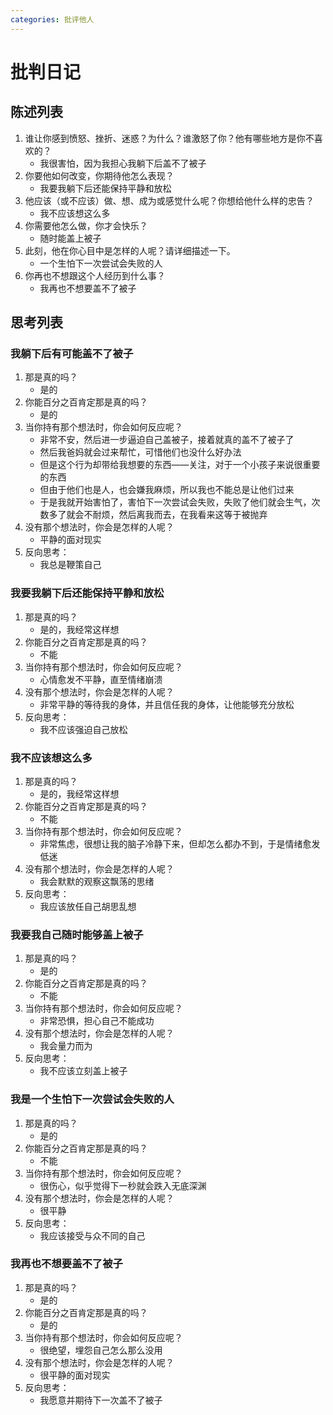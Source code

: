 ```yaml
---
categories: 批评他人
---
```


# 批判日记

## 陈述列表

1. 谁让你感到愤怒、挫折、迷惑？为什么？谁激怒了你？他有哪些地方是你不喜欢的？
    - 我很害怕，因为我担心我躺下后盖不了被子
2. 你要他如何改变，你期待他怎么表现？
    - 我要我躺下后还能保持平静和放松
3. 他应该（或不应该）做、想、成为或感觉什么呢？你想给他什么样的忠告？
    - 我不应该想这么多
4. 你需要他怎么做，你才会快乐？
    - 随时能盖上被子
5. 此刻，他在你心目中是怎样的人呢？请详细描述一下。
    - 一个生怕下一次尝试会失败的人
6. 你再也不想跟这个人经历到什么事？
    - 我再也不想要盖不了被子

## 思考列表

### 我躺下后有可能盖不了被子

1. 那是真的吗？
    - 是的
2. 你能百分之百肯定那是真的吗？
    - 是的
3. 当你持有那个想法时，你会如何反应呢？
    - 非常不安，然后进一步逼迫自己盖被子，接着就真的盖不了被子了
    - 然后我爸妈就会过来帮忙，可惜他们也没什么好办法
    - 但是这个行为却带给我想要的东西——关注，对于一个小孩子来说很重要的东西
    - 但由于他们也是人，也会嫌我麻烦，所以我也不能总是让他们过来
    - 于是我就开始害怕了，害怕下一次尝试会失败，失败了他们就会生气，次数多了就会不耐烦，然后离我而去，在我看来这等于被抛弃
4. 没有那个想法时，你会是怎样的人呢？
    - 平静的面对现实
5. 反向思考：
    - 我总是鞭策自己

### 我要我躺下后还能保持平静和放松

1. 那是真的吗？
    - 是的，我经常这样想
2. 你能百分之百肯定那是真的吗？
    - 不能
3. 当你持有那个想法时，你会如何反应呢？
    - 心情愈发不平静，直至情绪崩溃
4. 没有那个想法时，你会是怎样的人呢？
    - 非常平静的等待我的身体，并且信任我的身体，让他能够充分放松
5. 反向思考：
    - 我不应该强迫自己放松

### 我不应该想这么多

1. 那是真的吗？
    - 是的，我经常这样想
2. 你能百分之百肯定那是真的吗？
    - 不能
3. 当你持有那个想法时，你会如何反应呢？
    - 非常焦虑，很想让我的脑子冷静下来，但却怎么都办不到，于是情绪愈发低迷
4. 没有那个想法时，你会是怎样的人呢？
    - 我会默默的观察这飘荡的思绪
5. 反向思考：
    - 我应该放任自己胡思乱想

### 我要我自己随时能够盖上被子

1. 那是真的吗？
    - 是的
2. 你能百分之百肯定那是真的吗？
    - 不能
3. 当你持有那个想法时，你会如何反应呢？
    - 非常恐惧，担心自己不能成功
4. 没有那个想法时，你会是怎样的人呢？
    - 我会量力而为
5. 反向思考：
    - 我不应该立刻盖上被子

### 我是一个生怕下一次尝试会失败的人

1. 那是真的吗？
    - 是的
2. 你能百分之百肯定那是真的吗？
    - 不能
3. 当你持有那个想法时，你会如何反应呢？
    - 很伤心，似乎觉得下一秒就会跌入无底深渊
4. 没有那个想法时，你会是怎样的人呢？
    - 很平静
5. 反向思考：
    - 我应该接受与众不同的自己

### 我再也不想要盖不了被子

1. 那是真的吗？
    - 是的
2. 你能百分之百肯定那是真的吗？
    - 是的
3. 当你持有那个想法时，你会如何反应呢？
    - 很绝望，埋怨自己怎么那么没用
4. 没有那个想法时，你会是怎样的人呢？
    - 很平静的面对现实
5. 反向思考：
    - 我愿意并期待下一次盖不了被子
